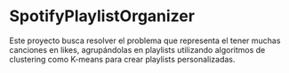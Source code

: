 # SpotifyPlaylistOrganizer

Este proyecto busca resolver el problema que representa el tener muchas canciones en likes, agrupándolas en playlists utilizando algoritmos de clustering como K-means para crear playlists personalizadas.

